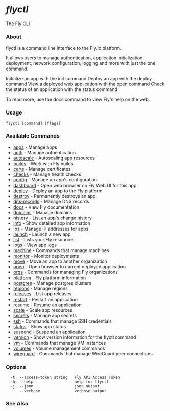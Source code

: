 # _flyctl_

The Fly CLI

### About

flyctl is a command line interface to the Fly.io platform.

It allows users to manage authentication, application initialization, 
deployment, network configuration, logging and more with just the 
one command.

Initialize an app with the init command
Deploy an app with the deploy command
View a deployed web application with the open command
Check the status of an application with the status command

To read more, use the docs command to view Fly's help on the web.

### Usage
~~~
flyctl [command] [flags]
~~~

### Available Commands
* [apps](/docs/flyctl/apps/)	 - Manage apps
* [auth](/docs/flyctl/auth/)	 - Manage authentication
* [autoscale](/docs/flyctl/autoscale/)	 - Autoscaling app resources
* [builds](/docs/flyctl/builds/)	 - Work with Fly builds
* [certs](/docs/flyctl/certs/)	 - Manage certificates
* [checks](/docs/flyctl/checks/)	 - Manage health checks
* [config](/docs/flyctl/config/)	 - Manage an app's configuration
* [dashboard](/docs/flyctl/dashboard/)	 - Open web browser on Fly Web UI for this app
* [deploy](/docs/flyctl/deploy/)	 - Deploy an app to the Fly platform
* [destroy](/docs/flyctl/destroy/)	 - Permanently destroys an app
* [dns-records](/docs/flyctl/dns-records/)	 - Manage DNS records
* [docs](/docs/flyctl/docs/)	 - View Fly documentation
* [domains](/docs/flyctl/domains/)	 - Manage domains
* [history](/docs/flyctl/history/)	 - List an app's change history
* [info](/docs/flyctl/info/)	 - Show detailed app information
* [ips](/docs/flyctl/ips/)	 - Manage IP addresses for apps
* [launch](/docs/flyctl/launch/)	 - Launch a new app
* [list](/docs/flyctl/list/)	 - Lists your Fly resources
* [logs](/docs/flyctl/logs/)	 - View app logs
* [machine](/docs/flyctl/machine/)	 - Commands that manage machines
* [monitor](/docs/flyctl/monitor/)	 - Monitor deployments
* [move](/docs/flyctl/move/)	 - Move an app to another organization
* [open](/docs/flyctl/open/)	 - Open browser to current deployed application
* [orgs](/docs/flyctl/orgs/)	 - Commands for managing Fly organizations
* [platform](/docs/flyctl/platform/)	 - Fly platform information
* [postgres](/docs/flyctl/postgres/)	 - Manage postgres clusters
* [regions](/docs/flyctl/regions/)	 - Manage regions
* [releases](/docs/flyctl/releases/)	 - List app releases
* [restart](/docs/flyctl/restart/)	 - Restart an application
* [resume](/docs/flyctl/resume/)	 - Resume an application
* [scale](/docs/flyctl/scale/)	 - Scale app resources
* [secrets](/docs/flyctl/secrets/)	 - Manage app secrets
* [ssh](/docs/flyctl/ssh/)	 - Commands that manage SSH credentials
* [status](/docs/flyctl/status/)	 - Show app status
* [suspend](/docs/flyctl/suspend/)	 - Suspend an application
* [version](/docs/flyctl/version/)	 - Show version information for the flyctl command
* [vm](/docs/flyctl/vm/)	 - Commands that manage VM instances
* [volumes](/docs/flyctl/volumes/)	 - Volume management commands
* [wireguard](/docs/flyctl/wireguard/)	 - Commands that manage WireGuard peer connections

### Options

~~~
  -t, --access-token string   Fly API Access Token
  -h, --help                  help for flyctl
  -j, --json                  json output
      --verbose               verbose output
~~~

### See Also


